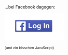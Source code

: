...bei Facebook dagegen:

![Facebook Login](img/facebook-login.png "Facebook Login")

<small>(und ein bisschen JavaScript)</small>
